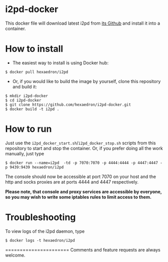 i2pd-docker
===========

This docker file will download latest i2pd from [its Github](https://github.com/PurpleI2P/i2pd/releases/latest) and install it into a container.

How to install
=======================

* The easiest way to install is using Docker hub:

```
$ docker pull hexaedron/i2pd
```

* Or, if you would like to build the image by yourself, clone this repository and build it:

```
$ mkdir i2pd-docker
$ cd i2pd-docker
$ git clone https://github.com/hexaedron/i2pd-docker.git
$ docker build -t i2pd .
```

How to run
=======================
Just use the `i2pd_docker_start.sh`/`i2pd_docker_stop.sh` scripts from this repository to start and stop the container.
Or, if you prefer doing all the work manually, just type
```
$ docker run --name=i2pd  -td -p 7070:7070 -p 4444:4444 -p 4447:4447 -p 9439:9439 hexaedron/i2pd
```

The console should now be accessible at port 7070 on your host and the http and socks proxies are at ports 4444 and 4447 respectively.

**Please note, that console and proxy services are accessible by everyone, so you may wish to write some iptables rules to limit access to them.**


Troubleshooting
=======================
To view logs of the i2pd daemon, type
```
$ docker logs -t hexaedron/i2pd
```
======================
Comments and feature requests are always welcome.




